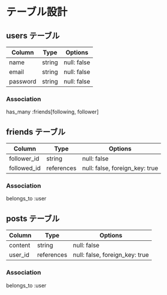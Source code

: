 # テーブル設計

## users テーブル
| Column   | Type   | Options     |
| ---------| -------| ------------|
| name     | string | null: false |
| email    | string | null: false |
| password | string | null: false |
### Association
has_many :friends[following, follower]


## friends テーブル
| Column      | Type       | Options                        |
| ------------| ---------- | ------------------------------ |
| follower_id | string     | null: false                    |
| followed_id | references | null: false, foreign_key: true |
### Association
belongs_to :user

## posts テーブル
| Column  | Type       | Options                        |
| ------- | ---------- | ------------------------------ |
| content | string     | null: false                    |
| user_id | references | null: false, foreign_key: true |
### Association
belongs_to :user
